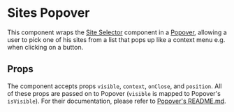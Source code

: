 # Sites Popover

This component wraps the [Site Selector](../site-selector) component in a [Popover](../popover), allowing a user to pick one of his sites from a list that pops up like a context menu e.g. when clicking on a button.

## Props

The component accepts props `visible`, `context`, `onClose`, and `position`. All of these props are passed on to Popover (`visible` is mapped to Popover's `isVisible`). For their documentation, please refer to [Popover's README.md](../popover/README.md).
